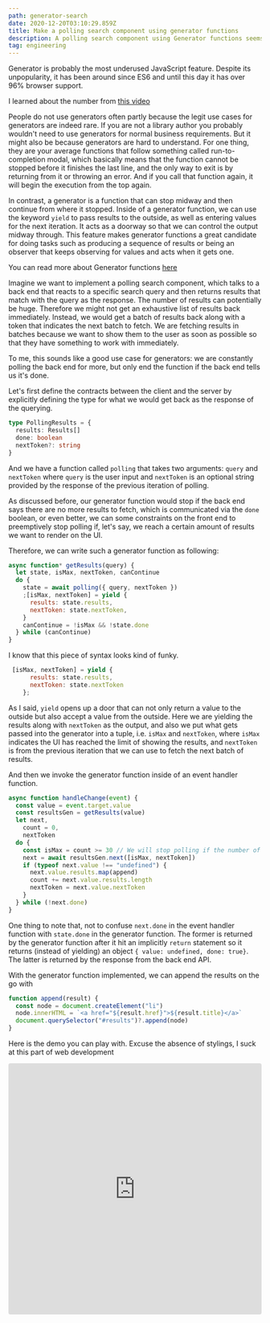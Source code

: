 ```yaml
---
path: generator-search
date: 2020-12-20T03:10:29.859Z
title: Make a polling search component using generator functions
description: A polling search component using Generator functions seems to be a legit use case for generator functions.
tag: engineering
---
```


Generator is probably the most underused JavaScript feature. Despite its unpopularity, it has been around since ES6 and until this day it has over 96% browser support.

<div class='tip tip-right'><p>I learned about the number from <a href="https://www.youtube.com/watch?v=cLxNdLK--yI"> this video </a> </p></div>

People do not use generators often partly because the legit use cases for generators are indeed rare. If you are not a library author you probably wouldn't need to use generators for normal business requirements. But it might also be because generators are hard to understand. For one thing, they are your average functions that follow something called run-to-completion modal, which basically means that the function cannot be stopped before it finishes the last line, and the only way to exit is by returning from it or throwing an error. And if you call that function again, it will begin the execution from the top again.

In contrast, a generator is a function that can stop midway and then continue from where it stopped. Inside of a generator function, we can use the keyword `yield` to pass results to the outside, as well as entering values for the next iteration. It acts as a doorway so that we can control the output midway through. This feature makes generator functions a great candidate for doing tasks such as producing a sequence of results or being an observer that keeps observing for values and acts when it gets one.

<div class='tip tip-right'><p>You can read more about Generator functions <a href="https://exploringjs.com/es6/ch_generators.html#sec_generators-as-observers"> here</a> </p></div>

Imagine we want to implement a polling search component, which talks to a back end that reacts to a specific search query and then returns results that match with the query as the response. The number of results can potentially be huge. Therefore we might not get an exhaustive list of results back immediately. Instead, we would get a batch of results back along with a token that indicates the next batch to fetch. We are fetching results in batches because we want to show them to the user as soon as possible so that they have something to work with immediately.

To me, this sounds like a good use case for generators: we are constantly polling the back end for more, but only end the function if the back end tells us it's done.

Let's first define the contracts between the client and the server by explicitly defining the type for what we would get back as the response of the querying.

```ts
type PollingResults = {
  results: Results[]
  done: boolean
  nextToken?: string
}
```

And we have a function called `polling` that takes two arguments: `query` and `nextToken` where `query` is the user input and `nextToken` is an optional string provided by the response of the previous iteration of polling.

As discussed before, our generator function would stop if the back end says there are no more results to fetch, which is communicated via the `done` boolean, or even better, we can some constraints on the front end to preemptively stop polling if, let's say, we reach a certain amount of results we want to render on the UI.

Therefore, we can write such a generator function as following:

```js
async function* getResults(query) {
  let state, isMax, nextToken, canContinue
  do {
    state = await polling({ query, nextToken })
    ;[isMax, nextToken] = yield {
      results: state.results,
      nextToken: state.nextToken,
    }
    canContinue = !isMax && !state.done
  } while (canContinue)
}
```

I know that this piece of syntax looks kind of funky.

```js
 [isMax, nextToken] = yield {
      results: state.results,
      nextToken: state.nextToken
    };
```

As I said, `yield` opens up a door that can not only return a value to the outside but also accept a value from the outside. Here we are yielding the results along with `nextToken` as the output, and also we put what gets passed into the generator into a tuple, i.e. `isMax` and `nextToken`, where `isMax` indicates the UI has reached the limit of showing the results, and `nextToken` is from the previous iteration that we can use to fetch the next batch of results.

And then we invoke the generator function inside of an event handler function.

```js
async function handleChange(event) {
  const value = event.target.value
  const resultsGen = getResults(value)
  let next,
    count = 0,
    nextToken
  do {
    const isMax = count >= 30 // We will stop polling if the number of results we got exceed 30
    next = await resultsGen.next([isMax, nextToken])
    if (typeof next.value !== "undefined") {
      next.value.results.map(append)
      count += next.value.results.length
      nextToken = next.value.nextToken
    }
  } while (!next.done)
}
```

One thing to note that, not to confuse `next.done` in the event handler function with `state.done` in the generator function. The former is returned by the generator function after it hit an implicitly `return` statement so it returns (instead of yielding) an object `{ value: undefined, done: true}`. The latter is returned by the response from the back end API.

With the generator function implemented, we can append the results on the go with

```js
function append(result) {
  const node = document.createElement("li")
  node.innerHTML = `<a href="${result.href}">${result.title}</a>`
  document.querySelector("#results")?.append(node)
}
```

Here is the demo you can play with. Excuse the absence of stylings, I suck at this part of web development

<iframe src="https://codesandbox.io/embed/vigorous-smoke-dufzk?fontsize=14&hidenavigation=1&theme=dark"
     style="width:100%; height:500px; border:0; border-radius: 4px; overflow:hidden;"
     title="vigorous-smoke-dufzk"
     allow="accelerometer; ambient-light-sensor; camera; encrypted-media; geolocation; gyroscope; hid; microphone; midi; payment; usb; vr; xr-spatial-tracking"
     sandbox="allow-forms allow-modals allow-popups allow-presentation allow-same-origin allow-scripts"
   ></iframe>
